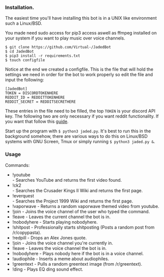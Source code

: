 ### Installation.

The easiest time you'll have installing this bot is in a UNIX like environment such a Linux/BSD.

You made need sudo access for pip3 access aswell as ffmpeg installed on your system if you want to play music over voice channels.

```
$ git clone https://github.com/Virtual-/JadedBot
$ cd JadedBot
$ pip3 install -r requirements.txt
$ touch configfile
```

Notice at the end we created a configfile. This is the file that will hold the settings we need in order for the bot to work properly so edit the file and input the following:

```
[JadedBot]
TOKEN = DISCORDTOKENHERE
REDDIT_ID = REDDITTOKENHERE
REDDIT_SECRET = REDDITSECRETHERE
```

These entries in the file need to be filled, the top `TOKEN` is your discord API key. The following two are only necessary if you want reddit functionality. If you want that follow this [guide](https://praw.readthedocs.io/en/latest/getting_started/authentication.html).

Start up the program with `$ python3 jaded.py`. It's best to run this in the background somehow, there are various ways to do this on Linux/BSD systems with GNU Screen, Tmux or simply running `$ python3 jaded.py &`.


### Usage

Commands:
- !youtube <search> - Searches YouTube and returns the first video found.
- !ck2 <search> - Searches the Crusader Kings II Wiki and returns the first page.
- !everquest <search> - Searches the Project 1999 Wiki and returns the first page. 
- !vaporwave - Returns a random vaporwave themed video from youtube.
- !join - Joins the voice channel of the user who typed the command.
- !leave - Leaves the current channel the bot is in.
- !nobodyhere - Starts playing nobodyhere.
- !shitpost - Professionally starts shitposting (Posts a random post from /r/copypasta).
- !redpill - Drops an Alex Jones quote.
- !join - Joins the voice channel you're currently in.
- !leave - Leaves the voice channel the bot is in.
- !nobodyhere - Plays nobody here if the bot is in a voice channel.
- !audiophile - Inserts a meme about audiophiles.
- !greentext - Pulls a random greentext image (from /r/greentext).
- !ding - Plays EQ ding sound effect.
